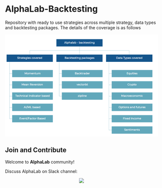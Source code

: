 # AlphaLab-Backtesting

Repository with ready to use strategies across multiple strategy, data types and backtesting packages.
The details of the coverage is as follows

![Alt Text](./Alphalab-backtesting.png)


## Join and Contribute

Welcome to **AlphaLab** community!

Discuss AlphaLab on Slack channel:


<a href="https://join.slack.com/t/mlfinanceblue-q2l7730/shared_invite/zt-1wo8hfy2p-yAbac40uaYAxPSSjpxIBmg" target="\_blank">
	<div align="center">
		<img src=figs/join_slack.png width="35%"/>
	</div>
</a>
